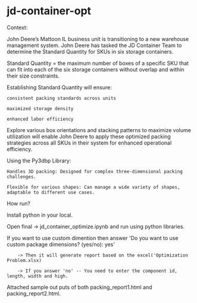 # jd-container-opt
Context:

John Deere’s Mattoon IL business unit is transitioning to a new warehouse management system.​ John Deere has tasked the JD Container Team to determine the Standard Quantity for SKUs in six storage containers.​

Standard Quantity = the maximum number of boxes of a specific SKU that can fit into each of the six storage containers without overlap and within their size constraints.​

Establishing Standard Quantity will ensure:​
	
 	consistent packing standards across units ​
	
 	maximized storage density ​
	
 	enhanced labor efficiency​
Explore various box orientations and stacking patterns to maximize volume utilization will enable John Deere to apply these optimized packing strategies across all SKUs in their system for enhanced operational efficiency.

Using the Py3dbp Library​:

	Handles 3D packing: Designed for complex three-dimensional packing challenges.​

	Flexible for various shapes: Can manage a wide variety of shapes, adaptable to different use cases.​

How run?

Install python in your local. 

Open final -> jd_container_optimize.ipynb and run using python libraries. 

 If you want to use custom dimention then answer 'Do you want to use custom package dimensions? (yes/no): yes'
 
        -> Then it will generate report based on the excel('Optimization Problem.xlsx)
        
        -> If you answer 'no' -- You need to enter the component id, length, width and high. 
		
Attached sample out puts of both packing_report1.html and packing_report2.html. 
	
	
